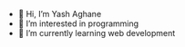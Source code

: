 - 👋 Hi, I’m Yash Aghane
- 👀 I’m interested in programming 
- 🌱 I’m currently learning web development


<!---
yashaghane21/yashaghane21 is a ✨ special ✨ repository because its `README.md` (this file) appears on your GitHub profile.
You can click the Preview link to take a look at your changes.
--->
